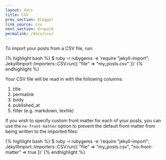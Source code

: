 ```yaml
---
layout: docs
title: CSV
prev_section: blogger
link_source: csv
next_section: drupal6
permalink: /docs/csv/
---
```


To import your posts from a CSV file, run:

{% highlight bash %}
$ ruby -r rubygems -e 'require "jekyll-import";
    JekyllImport::Importers::CSV.run({
      "file" => "my_posts.csv"
    })'
{% endhighlight %}

Your CSV file will be read in with the following columns:

1. title
2. permalink
3. body
4. published_at
5. filter (e.g. markdown, textile)

If you wish to specify custom front matter for each of your posts, you
can use the `no-front-matter` option to prevent the default front matter
from being written to the imported files:

{% highlight bash %}
$ ruby -r rubygems -e 'require "jekyll-import";
    JekyllImport::Importers::CSV.run({
      "file" => "my_posts.csv",
      "no-front-matter" => true
    })'
{% endhighlight %}
